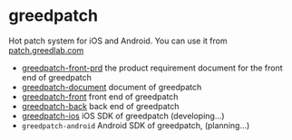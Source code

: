 # greedpatch

Hot patch system for iOS and Android. You can use it from [patch.greedlab.com](http://patch.greedlab.com/ )

* [greedpatch-front-prd](https://github.com/greedlab/greedpatch-front-prd) the product requirement document for the front end of greedpatch
* [greedpatch-document](https://github.com/greedlab/greedpatch-document) document of greedpatch
* [greedpatch-front](https://github.com/greedlab/greedpatch-front) front end of greedpatch
* [greedpatch-back](https://github.com/greedlab/greedpatch-back) back end of greedpatch
* [greedpatch-ios](https://github.com/greedlab/greedpatch-ios) iOS SDK of greedpatch (developing...)
* `greedpatch-android` Android SDK of greedpatch, (planning...)
